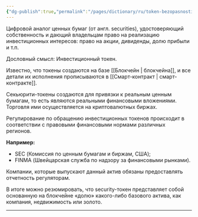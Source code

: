 ```yaml
---
{"dg-publish":true,"permalink":"/pages/dictionary/ru/token-bezopasnosti/"}
---
```



Цифровой аналог ценных бумаг (от англ. securities), удостоверяющий собственность и дающий владельцам право на реализацию инвестиционных интересов: право на акции, дивиденды, долю прибыли и т.п.

Дословный смысл: Инвестиционный токен.

Известно, что токены создаются на базе [[Блокчейн \| блокчейна]], и все детали их исполнения прописываются в [[Смарт-контракт \| смарт-контракте]].

Секьюрити-токены создаются для привязки к реальным ценным бумагам, то есть являются реальными финансовыми вложениями. Торговля ими осуществляется на криптовалютных биржах.

Регулирование по обращению инвестиционных токенов происходит в соответствии с правовыми финансовыми нормами различных регионов.

**Например:**

* SEC (Комиссия по ценным бумагам и биржам, США);
* FINMA (Швейцарская служба по надзору за финансовыми рынками).

Компании, которые выпускают данный актив обязаны предоставлять отчетность регуляторам.

В итоге можно резюмировать, что security-токен представляет собой основанную на блокчейне «долю» какого-либо базового актива, как компания, недвижимость или золото.

---
